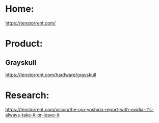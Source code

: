 # Home:
https://tenstorrent.com/

# Product:
## Grayskull
https://tenstorrent.com/hardware/grayskull

# Research:
https://tenstorrent.com/vision/the-ojo-yoshida-report-with-nvidia-it's-always-take-it-or-leave-it
